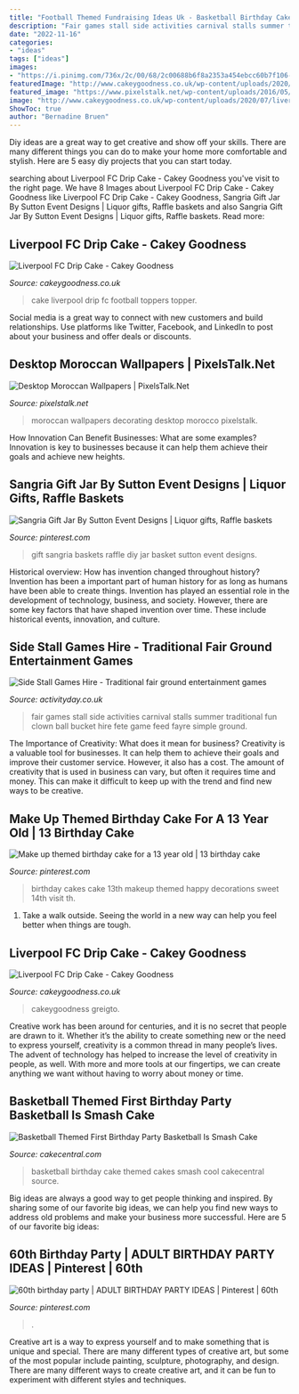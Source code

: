 ```yaml
---
title: "Football Themed Fundraising Ideas Uk - Basketball Birthday Cake Themed Cakes Smash Cool Cakecentral Source"
description: "Fair games stall side activities carnival stalls summer traditional fun clown ball bucket hire fete game feed fayre simple ground"
date: "2022-11-16"
categories:
- "ideas"
tags: ["ideas"]
images:
- "https://i.pinimg.com/736x/2c/00/68/2c00688b6f8a2353a454ebcc60b7f106--th-birthday-cake-for-girls-make-up-birthday-cake.jpg"
featuredImage: "http://www.cakeygoodness.co.uk/wp-content/uploads/2020/07/liverpool-drip-cake-1.jpg"
featured_image: "https://www.pixelstalk.net/wp-content/uploads/2016/05/Moroccan-home-decorating-ideas-wallpapers.jpg"
image: "http://www.cakeygoodness.co.uk/wp-content/uploads/2020/07/liverpool-drip-cake-9.jpg"
ShowToc: true
author: "Bernadine Bruen"
---
```



Diy ideas are a great way to get creative and show off your skills. There are many different things you can do to make your home more comfortable and stylish. Here are 5 easy diy projects that you can start today.

	

		
searching about Liverpool FC Drip Cake - Cakey Goodness you've visit to the right page. We have 8 Images about Liverpool FC Drip Cake - Cakey Goodness like Liverpool FC Drip Cake - Cakey Goodness, Sangria Gift Jar By Sutton Event Designs | Liquor gifts, Raffle baskets and also Sangria Gift Jar By Sutton Event Designs | Liquor gifts, Raffle baskets. Read more:
		
    
## Liverpool FC Drip Cake - Cakey Goodness

<img loading=lazy src="http://www.cakeygoodness.co.uk/wp-content/uploads/2020/07/liverpool-drip-cake-9.jpg" onerror="this.onerror=null;this.src='https://tse4.mm.bing.net/th?id=OIP.E-WtcaClM8FCOSvszuKawwHaJ_&amp;pid=15.1';" alt="Liverpool FC Drip Cake - Cakey Goodness">

_Source: cakeygoodness.co.uk_

>cake liverpool drip fc football toppers topper. 

	

Social media is a great way to connect with new customers and build relationships. Use platforms like Twitter, Facebook, and LinkedIn to post about your business and offer deals or discounts.

    
## Desktop Moroccan Wallpapers | PixelsTalk.Net

<img loading=lazy src="https://www.pixelstalk.net/wp-content/uploads/2016/05/Moroccan-home-decorating-ideas-wallpapers.jpg" onerror="this.onerror=null;this.src='https://tse4.mm.bing.net/th?id=OIP.cH8txUWO1WKV8j6--9hY0QHaE7&amp;pid=15.1';" alt="Desktop Moroccan Wallpapers | PixelsTalk.Net">

_Source: pixelstalk.net_

>moroccan wallpapers decorating desktop morocco pixelstalk. 

	

How Innovation Can Benefit Businesses: What are some examples?
Innovation is key to businesses because it can help them achieve their goals and achieve new heights.

    
## Sangria Gift Jar By Sutton Event Designs | Liquor Gifts, Raffle Baskets

<img loading=lazy src="https://i.pinimg.com/originals/93/8d/b0/938db00f5f858cac41dad8aff91ad781.jpg" onerror="this.onerror=null;this.src='https://tse1.mm.bing.net/th?id=OIP.lAhh_qxrp2KNnBFSngvfJwHaJ4&amp;pid=15.1';" alt="Sangria Gift Jar By Sutton Event Designs | Liquor gifts, Raffle baskets">

_Source: pinterest.com_

>gift sangria baskets raffle diy jar basket sutton event designs. 

	

Historical overview: How has invention changed throughout history?
Invention has been a important part of human history for as long as humans have been able to create things. Invention has played an essential role in the development of technology, business, and society. However, there are some key factors that have shaped invention over time. These include historical events, innovation, and culture.

    
## Side Stall Games Hire - Traditional Fair Ground Entertainment Games

<img loading=lazy src="http://www.activityday.co.uk/images/slider/side-stall.jpg" onerror="this.onerror=null;this.src='https://tse2.mm.bing.net/th?id=OIP.JBjQYsu1ZW3AHZeEZSmtOAHaDj&amp;pid=15.1';" alt="Side Stall Games Hire - Traditional fair ground entertainment games">

_Source: activityday.co.uk_

>fair games stall side activities carnival stalls summer traditional fun clown ball bucket hire fete game feed fayre simple ground. 

	

The Importance of Creativity: What does it mean for business?
Creativity is a valuable tool for businesses. It can help them to achieve their goals and improve their customer service. However, it also has a cost. The amount of creativity that is used in business can vary, but often it requires time and money. This can make it difficult to keep up with the trend and find new ways to be creative.

    
## Make Up Themed Birthday Cake For A 13 Year Old | 13 Birthday Cake

<img loading=lazy src="https://i.pinimg.com/736x/2c/00/68/2c00688b6f8a2353a454ebcc60b7f106--th-birthday-cake-for-girls-make-up-birthday-cake.jpg" onerror="this.onerror=null;this.src='https://tse4.mm.bing.net/th?id=OIP.a9O2E4Ogiz0vX79J0Q2PWQHaIT&amp;pid=15.1';" alt="Make up themed birthday cake for a 13 year old | 13 birthday cake">

_Source: pinterest.com_

>birthday cakes cake 13th makeup themed happy decorations sweet 14th visit th. 

	

1. Take a walk outside. Seeing the world in a new way can help you feel better when things are tough.

    
## Liverpool FC Drip Cake - Cakey Goodness

<img loading=lazy src="http://www.cakeygoodness.co.uk/wp-content/uploads/2020/07/liverpool-drip-cake-1.jpg" onerror="this.onerror=null;this.src='https://tse4.mm.bing.net/th?id=OIP.qoBtbW9CyH0xAydItnSWDgHaGZ&amp;pid=15.1';" alt="Liverpool FC Drip Cake - Cakey Goodness">

_Source: cakeygoodness.co.uk_

>cakeygoodness greigto. 

	

Creative work has been around for centuries, and it is no secret that people are drawn to it. Whether it’s the ability to create something new or the need to express yourself, creativity is a common thread in many people’s lives. The advent of technology has helped to increase the level of creativity in people, as well. With more and more tools at our fingertips, we can create anything we want without having to worry about money or time.

    
## Basketball Themed First Birthday Party Basketball Is Smash Cake

<img loading=lazy src="https://cdn001.cakecentral.com/gallery/2015/03/900_830675aHys_basketball-themed-first-birthday-party-basketball-is-smash-cake.jpg" onerror="this.onerror=null;this.src='https://tse3.mm.bing.net/th?id=OIP.SlAq30_aTQXHHp3mL9mJCAHaLh&amp;pid=15.1';" alt="Basketball Themed First Birthday Party Basketball Is Smash Cake">

_Source: cakecentral.com_

>basketball birthday cake themed cakes smash cool cakecentral source. 

	

Big ideas are always a good way to get people thinking and inspired. By sharing some of our favorite big ideas, we can help you find new ways to address old problems and make your business more successful. Here are 5 of our favorite big ideas: 

    
## 60th Birthday Party | ADULT BIRTHDAY PARTY IDEAS | Pinterest | 60th

<img loading=lazy src="https://s-media-cache-ak0.pinimg.com/736x/ba/45/fa/ba45fa4734c0ccc71ef7dd2bcbd426dd.jpg" onerror="this.onerror=null;this.src='https://tse1.mm.bing.net/th?id=OIP.ByAnrisV_XQ0CwUQ4yQx2wHaLH&amp;pid=15.1';" alt="60th birthday party | ADULT BIRTHDAY PARTY IDEAS | Pinterest | 60th">

_Source: pinterest.com_

>. 

	

Creative art is a way to express yourself and to make something that is unique and special. There are many different types of creative art, but some of the most popular include painting, sculpture, photography, and design. There are many different ways to create creative art, and it can be fun to experiment with different styles and techniques.


